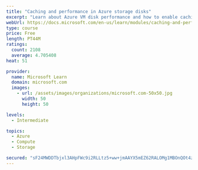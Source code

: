 ```yaml
---
title: "Caching and performance in Azure storage disks"
excerpt: "Learn about Azure VM disk performance and how to enable caching to help optimize read and write access to storage."
webUrl: https://docs.microsoft.com/en-us/learn/modules/caching-and-performance-azure-storage-and-disks/
type: course
price: Free
length: PT44M
ratings:
  count: 2108
  average: 4.705408
heat: 51

provider:
  name: Microsoft Learn
  domain: microsoft.com
  images:
    - url: /assets/images/organizations/microsoft.com-50x50.jpg
      width: 50
      height: 50

levels:
  - Intermediate

topics:
  - Azure
  - Compute
  - Storage

secured: "sF24MWDDTbjxl3AHpFWc9i2RLLtz5+ww+jmAAYX5mEZ62RALOMg1MBOnQOt4zBZKlbeem2YMBFuOgYOgJvnxPSb7l+ZQbL7ckoxTJ9z9tdR0dcbElKd5QsTWp7TTqU2ppYAl3Ac8ZKlr8l8ehSxNwYJkpS9Ncus5VTAT2x+KlVUb4Ydkvi+9Bk+FjwTHmAKpbKbyHu9nRm/REGyYyTNqxt+mONcGNnLIvvM++9oTKZQqm+Wu68ZqlzD6DI8GhTK3m4fV60DTZI9chY31IXyffpHDNT7mN+j/6EUuzCoA6jGrbY6FEQPnMeIP9V7YnzMJ+cPzzdtWbzC0pQ9gKJSHO6k/N9g8y6BpUKc6KxdE4ETPCbZ5ISLXNfE62maKTnZVv2xt738sWx7BsvU24SZnjXEaj5ULWWToJkmQiNsR/L0=;T/jplAmSrhl9RgVErwaJFA=="
---
```


